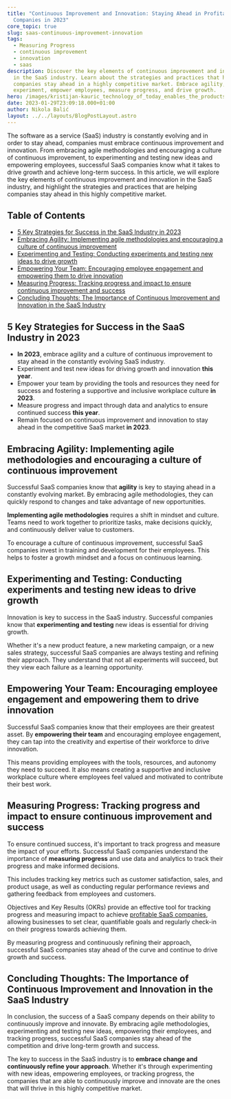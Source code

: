 ```yaml
---
title: "Continuous Improvement and Innovation: Staying Ahead in Profitable SaaS
  Companies in 2023"
core_topic: true
slug: saas-continuous-improvement-innovation
tags:
  - Measuring Progress
  - continuous improvement
  - innovation
  - saas
description: Discover the key elements of continuous improvement and innovation
  in the SaaS industry. Learn about the strategies and practices that help
  companies stay ahead in a highly competitive market. Embrace agility,
  experiment, empower employees, measure progress, and drive growth.
hero: /images/kristijan-kauric_technology_of_today_enables_the_products_of_to_5adb9457-c13f-4427-a9ed-542e8bc2954e.jpg
date: 2023-01-29T23:09:18.000+01:00
author: Nikola Balić
layout: ../../layouts/BlogPostLayout.astro
---
```

The software as a service (SaaS) industry is constantly evolving and in order to stay ahead, companies must embrace continuous improvement and innovation. From embracing agile methodologies and encouraging a culture of continuous improvement, to experimenting and testing new ideas and empowering employees, successful SaaS companies know what it takes to drive growth and achieve long-term success. In this article, we will explore the key elements of continuous improvement and innovation in the SaaS industry, and highlight the strategies and practices that are helping companies stay ahead in this highly competitive market.

## Table of Contents

* [5 Key Strategies for Success in the SaaS Industry in 2023](#key-strategies)
* [Embracing Agility: Implementing agile methodologies and encouraging a culture of continuous improvement](#embracing-agility)
* [Experimenting and Testing: Conducting experiments and testing new ideas to drive growth](#experimenting-and-testing)
* [Empowering Your Team: Encouraging employee engagement and empowering them to drive innovation](#empowering-your-team)
* [Measuring Progress: Tracking progress and impact to ensure continuous improvement and success](#measuring-progress)
* [Concluding Thoughts: The Importance of Continuous Improvement and Innovation in the SaaS Industry](#conclusion)

<a id="key-strategies"></a>

## 5 Key Strategies for Success in the SaaS Industry in 2023

* **In 2023**, embrace agility and a culture of continuous improvement to stay ahead in the constantly evolving SaaS industry.
* Experiment and test new ideas for driving growth and innovation **this year**.
* Empower your team by providing the tools and resources they need for success and fostering a supportive and inclusive workplace culture **in 2023**.
* Measure progress and impact through data and analytics to ensure continued success **this year**.
* Remain focused on continuous improvement and innovation to stay ahead in the competitive SaaS market **in 2023**.

<a id="embracing-agility"></a>

## Embracing Agility: Implementing agile methodologies and encouraging a culture of continuous improvement

Successful SaaS companies know that **agility** is key to staying ahead in a constantly evolving market. By embracing agile methodologies, they can quickly respond to changes and take advantage of new opportunities.

**Implementing agile methodologies** requires a shift in mindset and culture. Teams need to work together to prioritize tasks, make decisions quickly, and continuously deliver value to customers.

To encourage a culture of continuous improvement, successful SaaS companies invest in training and development for their employees. This helps to foster a growth mindset and a focus on continuous learning.

<a id="experimenting-and-testing"></a>

## Experimenting and Testing: Conducting experiments and testing new ideas to drive growth

Innovation is key to success in the SaaS industry. Successful companies know that **experimenting and testing** new ideas is essential for driving growth.

Whether it's a new product feature, a new marketing campaign, or a new sales strategy, successful SaaS companies are always testing and refining their approach. They understand that not all experiments will succeed, but they view each failure as a learning opportunity.

<a id="empowering-your-team"></a>

## Empowering Your Team: Encouraging employee engagement and empowering them to drive innovation

Successful SaaS companies know that their employees are their greatest asset. By **empowering their team** and encouraging employee engagement, they can tap into the creativity and expertise of their workforce to drive innovation.

This means providing employees with the tools, resources, and autonomy they need to succeed. It also means creating a supportive and inclusive workplace culture where employees feel valued and motivated to contribute their best work.

<a id="measuring-progress"></a>

## Measuring Progress: Tracking progress and impact to ensure continuous improvement and success

To ensure continued success, it's important to track progress and measure the impact of your efforts. Successful SaaS companies understand the importance of **measuring progress** and use data and analytics to track their progress and make informed decisions.

This includes tracking key metrics such as customer satisfaction, sales, and product usage, as well as conducting regular performance reviews and gathering feedback from employees and customers.

Objectives and Key Results (OKRs) provide an effective tool for tracking progress and measuring impact to achieve [profitable SaaS companies](https://www.pulent.com/posts/the-secret-to-joining-the-ranks-of-profitable-saas-companies-harnessing-the-power-of-objectives-and-key-results-okrs/), allowing businesses to set clear, quantifiable goals and regularly check-in on their progress towards achieving them.

By measuring progress and continuously refining their approach, successful SaaS companies stay ahead of the curve and continue to drive growth and success.

<a id="conclusion"></a>

## Concluding Thoughts: The Importance of Continuous Improvement and Innovation in the SaaS Industry

In conclusion, the success of a SaaS company depends on their ability to continuously improve and innovate. By embracing agile methodologies, experimenting and testing new ideas, empowering their employees, and tracking progress, successful SaaS companies stay ahead of the competition and drive long-term growth and success.

The key to success in the SaaS industry is to **embrace change and continuously refine your approach**. Whether it's through experimenting with new ideas, empowering employees, or tracking progress, the companies that are able to continuously improve and innovate are the ones that will thrive in this highly competitive market.